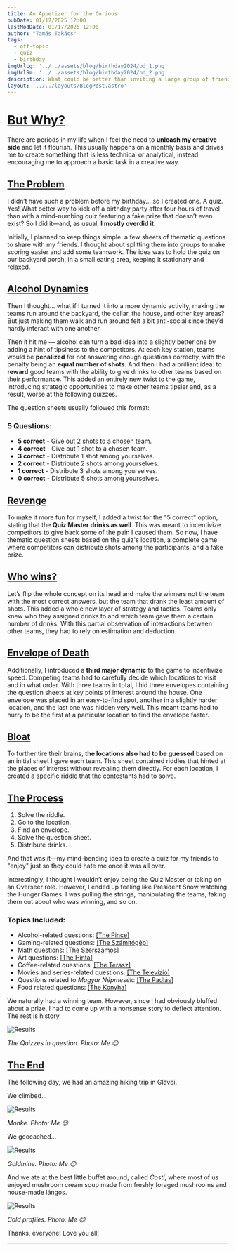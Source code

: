 ```yaml
---
title: An Appetizer for the Curious
pubDate: 01/17/2025 12:00
lastModDate: 01/17/2025 12:00
author: "Tamás Takács"
tags:
  - off-topic
  - quiz
  - birthday
imgUrlLg: '../../assets/blog/birthday2024/bd_1.png'
imgUrlSm: '../../assets/blog/birthday2024/bd_2.png'
description: What could be better than inviting a large group of friends from a few hundred kilometers away to kick off your birthday gathering with a mind-numbing three-hour quiz (that I lied about having a prize for so they’ll keep competing)? Adding adversarial rules and a horribly strategic point system to completely fry their brains.
layout: '../../layouts/BlogPost.astro'
---
```


# <u>But Why?</u>

There are periods in my life when I feel the need to **unleash my creative side** and let it flourish. This usually happens on a monthly basis and drives me to create something that is less technical or analytical, instead encouraging me to approach a basic task in a creative way.

## <u>The Problem</u>

I didn’t have such a problem before my birthday... so I created one. A quiz. <span class="font-extrabold text-tcotta dark:text-dark-tcotta">Yes!</span> What better way to kick off a birthday party after four hours of travel than with a mind-numbing quiz featuring a fake prize that doesn’t even exist? So I did it—and, as usual, **I mostly overdid it**.

Initially, I planned to keep things simple: a few sheets of thematic questions to share with my friends. I thought about splitting them into groups to make scoring easier and add some teamwork. The idea was to hold the quiz on our backyard porch, in a small eating area, keeping it stationary and relaxed.

## <u>Alcohol Dynamics</u>

Then I thought… what if I turned it into a more dynamic activity, making the teams run around the backyard, the cellar, the house, and other key areas? But just making them walk and run around felt a bit anti-social since they’d hardly interact with one another.

Then it hit me — <span class="font-extrabold text-tcotta dark:text-dark-tcotta">alcohol</span> can turn a bad idea into a slightly better one by adding a hint of tipsiness to the competitors. At each key station, teams would be **penalized** for not answering enough questions correctly, with the penalty being an **equal number of shots**. And then I had a brilliant idea: to **reward** good teams with the ability to give drinks to other teams based on their performance. This added an entirely new twist to the game, introducing strategic opportunities to make other teams tipsier and, as a result, worse at the following quizzes.

The question sheets usually followed this format:

### 5 Questions:

- **5 correct** - Give out 2 shots to a chosen team.  
- **4 correct** - Give out 1 shot to a chosen team.  
- **3 correct** - Distribute 1 shot among yourselves.  
- **2 correct** - Distribute 2 shots among yourselves.  
- **1 correct** - Distribute 3 shots among yourselves.  
- **0 correct** - Distribute 5 shots among yourselves.  


## <u>Revenge</u>

To make it more fun for myself, I added a twist for the "5 correct" option, stating that the **Quiz Master drinks as well**. This was meant to incentivize competitors to give back some of the pain I caused them. So now, I have thematic question sheets based on the quiz's location, a complete game where competitors can distribute shots among the participants, and a fake prize.

## <u>Who wins?</u>

<span class="font-extrabold text-tcotta dark:text-dark-tcotta">Let’s flip the whole concept on its head and make the winners not the team with the most correct answers, but the team that drank the least amount of shots.</span> This added a whole new layer of strategy and tactics. Teams only knew who they assigned drinks to and which team gave them a certain number of drinks. With this partial observation of interactions between other teams, they had to rely on estimation and deduction.

## <u>Envelope of Death</u>

Additionally, I introduced a **third major dynamic** to the game to incentivize speed. Competing teams had to carefully decide which locations to visit and in what order. With three teams in total, I hid three envelopes containing the question sheets at key points of interest around the house. One envelope was placed in an easy-to-find spot, another in a slightly harder location, and the last one was hidden very well. This meant teams had to hurry to be the first at a particular location to find the envelope faster.

## <u>Bloat</u>

To further tire their brains, **the locations also had to be guessed** based on an initial sheet I gave each team. This sheet contained riddles that hinted at the places of interest without revealing them directly. For each location, I created a specific riddle that the contestants had to solve.

## <u>The Process</u>

1. Solve the riddle.  
2. Go to the location.  
3. Find an envelope.  
4. Solve the question sheet.  
5. Distribute drinks.  

And that was it—my mind-bending idea to create a quiz for my friends to "enjoy" just so they could hate me once it was all over.  

Interestingly, I thought I wouldn’t enjoy being the Quiz Master or taking on an Overseer role. However, I ended up feeling like President Snow watching the Hunger Games. I was pulling the strings, manipulating the teams, faking them out about who was winning, and so on.

### Topics Included:

- Alcohol-related questions: <u><a class="font-bold" style="color:var(--tcotta)" href="Pince.pdf" title="Paper Link" target="_blank">[The Pince]</a></u>
- Gaming-related questions: <u><a class="font-bold" style="color:var(--tcotta)" href="Számítógép.pdf" title="Paper Link" target="_blank">[The Számítógép]</a></u>
- Math questions: <u><a class="font-bold" style="color:var(--tcotta)" href="Szerszámos.pdf" title="Paper Link" target="_blank">[The Szerszámos]</a></u>
- Art questions: <u><a class="font-bold" style="color:var(--tcotta)" href="Hinta.pdf" title="Paper Link" target="_blank">[The Hinta]</a></u>
- Coffee-related questions: <u><a class="font-bold" style="color:var(--tcotta)" href="Terasz.pdf" title="Paper Link" target="_blank">[The Terasz]</a></u>
- Movies and series-related questions: <u><a class="font-bold" style="color:var(--tcotta)" href="Televízió.pdf" title="Paper Link" target="_blank">[The Televízió]</a></u>
- Questions related to *Magyar Népmesék*: <u><a class="font-bold" style="color:var(--tcotta)" href="Padlás.pdf" title="Paper Link" target="_blank">[The Padlás]</a></u>
- Food related questions: <u><a class="font-bold" style="color:var(--tcotta)" href="Konyha.pdf" title="Paper Link" target="_blank">[The Konyha]</a></u>

We naturally had a winning team. However, since I had obviously bluffed about a prize, I had to come up with a nonsense story to deflect attention. The rest is history.  

![Results](../../assets/project/dnd24251/quiz.jpg)

*The Quizzes in question. Photo: <span class="font-extrabold">Me 😊</span>*

## <u>The End</u>

The following day, we had an amazing hiking trip in Glăvoi.

We climbed...  

![Results](../../assets/project/dnd24251/monkey.JPG)

*Monke. Photo: <span class="font-extrabold">Me 😊</span>*

We geocached...

![Results](../../assets/project/dnd24251/geocache.jpg)

*Goldmine. Photo: <span class="font-extrabold">Me 😊</span>*

And we ate at the best little buffet around, called *Costi*, where most of us enjoyed mushroom cream soup made from freshly foraged mushrooms and house-made lángos.

![Results](../../assets/project/dnd24251/us.jpg)

*Cold profiles. Photo: <span class="font-extrabold">Me 😊</span>*

Thanks, everyone! Love you all!

<hr class="border-1 border-t border-tcotta dark:border-dark-tcotta my-0" />